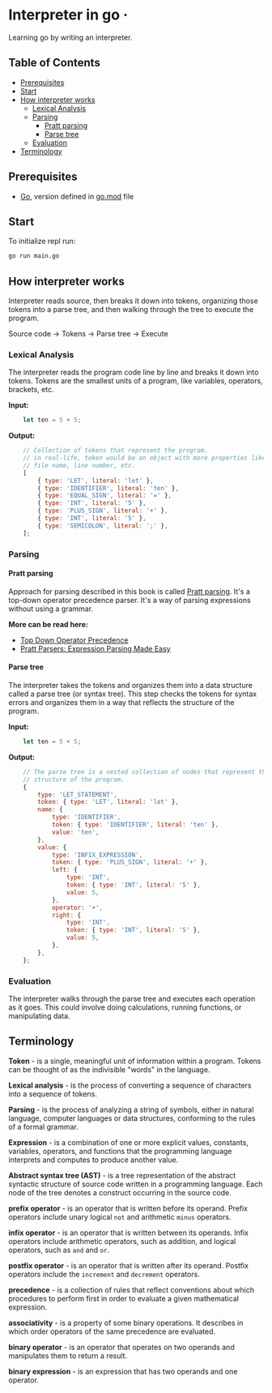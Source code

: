 # Interpreter in go &middot;

Learning go by writing an interpreter.

## Table of Contents

- [Prerequisites](#prerequisites)
- [Start](#start)
- [How interpreter works](#how-interpreter-works)
  - [Lexical Analysis](#lexical-analysis)
  - [Parsing](#parsing)
    - [Pratt parsing](#pratt-parsing)
    - [Parse tree](#parse-tree)
  - [Evaluation](#evaluation)
- [Terminology](#terminology)

## Prerequisites

- [Go](https://golang.org/doc/install), version defined in [go.mod](go.mod) file

## Start

To initialize repl run:

```sh
go run main.go
```

## How interpreter works

 Interpreter reads source, then breaks it down into tokens, organizing those
 tokens into a parse tree, and then walking through the tree to execute the
 program.

Source code -> Tokens -> Parse tree -> Execute

### Lexical Analysis

The interpreter reads the program code line by line and breaks it down into
tokens.
Tokens are the smallest units of a program, like variables, operators, brackets,
etc.

**Input:**

```js
    let ten = 5 + 5;
```

**Output:**

```js
    // Collection of tokens that represent the program.
    // in real-life, token would be an object with more properties like
    // file name, line number, etc.
    [
        { type: 'LET', literal: 'let' },
        { type: 'IDENTIFIER', literal: 'ten' },
        { type: 'EQUAL_SIGN', literal: '=' },
        { type: 'INT', literal: '5' },
        { type: 'PLUS_SIGN', literal: '+' },
        { type: 'INT', literal: '5' },
        { type: 'SEMICOLON', literal: ';' },
    ];
```

### Parsing

#### Pratt parsing

Approach for parsing described in this book is called [Pratt parsing](https://en.wikipedia.org/wiki/Pratt_parser). It's a top-down operator precedence parser. It's a way of parsing expressions without using a grammar.

**More can be read here:**

- [Top Down Operator Precedence](https://crockford.com/javascript/tdop/tdop.html)
- [Pratt Parsers: Expression Parsing Made Easy](https://journal.stuffwithstuff.com/2011/03/19/pratt-parsers-expression-parsing-made-easy/)

#### Parse tree

The interpreter takes the tokens and organizes them into a data structure called
a parse tree (or syntax tree). This step checks the tokens for syntax errors and
organizes them in a way that reflects the structure of the program.

**Input:**

```js
    let ten = 5 + 5;
```

**Output:**

```js
    // The parse tree is a nested collection of nodes that represent the
    // structure of the program.
    {
        type: 'LET_STATEMENT',
        token: { type: 'LET', literal: 'let' },
        name: {
            type: 'IDENTIFIER',
            token: { type: 'IDENTIFIER', literal: 'ten' },
            value: 'ten',
        },
        value: {
            type: 'INFIX_EXPRESSION',
            token: { type: 'PLUS_SIGN', literal: '+' },
            left: {
                type: 'INT',
                token: { type: 'INT', literal: '5' },
                value: 5,
            },
            operator: '+',
            right: {
                type: 'INT',
                token: { type: 'INT', literal: '5' },
                value: 5,
            },
        },
    };
```

### Evaluation

The interpreter walks through the parse tree and executes each operation as it
goes. This could involve doing calculations, running functions, or manipulating
data.

## Terminology

**Token** - is a single, meaningful unit of information within a program. Tokens
can be thought of as the indivisible "words" in the language.

**Lexical analysis** - is the process of converting a sequence of characters into
a sequence of tokens.

**Parsing** - is the process of analyzing a string of symbols, either in natural
language, computer languages or data structures, conforming to the rules of a
formal grammar.

**Expression** - is a combination of one or more explicit values, constants,
variables, operators, and functions that the programming language interprets
and computes to produce another value.

**Abstract syntax tree (AST)** - is a tree representation of the abstract syntactic
structure of source code written in a programming language. Each node of the tree
denotes a construct occurring in the source code.

**prefix operator** - is an operator that is written before its operand. Prefix
operators include unary logical `not` and arithmetic `minus` operators.

**infix operator** - is an operator that is written between its operands. Infix
operators include arithmetic operators, such as addition, and logical operators,
such as `and` and `or`.

**postfix operator** - is an operator that is written after its operand. Postfix
operators include the `increment` and `decrement` operators.

**precedence** - is a collection of rules that reflect conventions about which
procedures to perform first in order to evaluate a given mathematical expression.

**associativity** - is a property of some binary operations. It describes in which
order operators of the same precedence are evaluated.

**binary operator** - is an operator that operates on two operands and manipulates
them to return a result.

**binary expression** - is an expression that has two operands and one operator.
